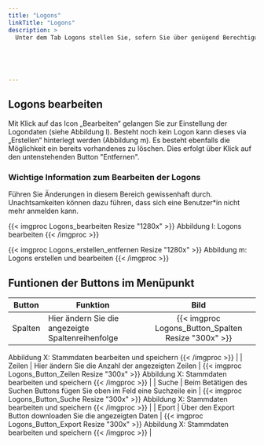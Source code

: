 ```yaml
---
title: "Logons"
linkTitle: "Logons"
description: >
  Unter dem Tab Logons stellen Sie, sofern Sie über genügend Berechtigungen verfügen ein, wie das Login ins ROOMS erfolgen soll. 

 
 


---
```

## Logons bearbeiten
Mit Klick auf das Icon „Bearbeiten“ gelangen Sie zur Einstellung der Logondaten (siehe Abbildung l). Besteht noch kein Logon kann dieses via „Erstellen“ hinterlegt werden (Abbildung m). Es besteht ebenfalls die Möglichkeit ein bereits vorhandenes zu löschen. Dies erfolgt über Klick auf den untenstehenden Button "Entfernen".

[//]: # (Beim Klicken auf bearbeiten erscheint dieser Text: Der Kontext dieses Bearbeitungsvorgangs steht nicht mehr zur Verfügung. Möglicherweise wurde der Bearbeitungsvorgang bereits beendet, abgebrochen oder zu lange nicht mehr verwendet. Beginnen Sie noch einmal einen neuen Bearbeitungsvorgang und verwenden Sie nicht den Zurück-Button des Browsers.
)

### Wichtige Information zum Bearbeiten der Logons 
Führen Sie Änderungen in diesem Bereich gewissenhaft durch. Unachtsamkeiten können dazu führen, dass sich eine Benutzer*in nicht mehr anmelden kann.

{{< imgproc Logons_bearbeiten Resize "1280x" >}}
Abbildung l: Logons bearbeiten 
{{< /imgproc >}}

{{< imgproc Logons_erstellen_entfernen Resize "1280x" >}}
Abbildung m: Logons erstellen und bearbeiten 
{{< /imgproc >}}

## Funtionen der Buttons im Menüpunkt 

| Button        | Funktion           | Bild |
| ------------- |-------------| :-----:|
| Spalten    | Hier ändern Sie die angezeigte Spaltenreihenfolge | {{< imgproc Logons_Button_Spalten Resize "300x" >}}
Abbildung X: Stammdaten bearbeiten und speichern
{{< /imgproc >}} |
| Zeilen      | Hier ändern Sie die Anzahl der angezeigten Zeilen      |  {{< imgproc Logons_Button_Zeilen Resize "300x" >}}
Abbildung X: Stammdaten bearbeiten und speichern
{{< /imgproc >}}  |
| Suche  | Beim Betätigen des Suchen Buttons fügen Sie oben im Feld eine Suchzeile ein      | {{< imgproc Logons_Button_Suche Resize "300x" >}}
Abbildung X: Stammdaten bearbeiten und speichern
{{< /imgproc >}}    |
| Eport  | Über den Export Button downloaden Sie die angezeigten Daten      | {{< imgproc Logons_Button_Export Resize "300x" >}}
Abbildung X: Stammdaten bearbeiten und speichern
{{< /imgproc >}}    |